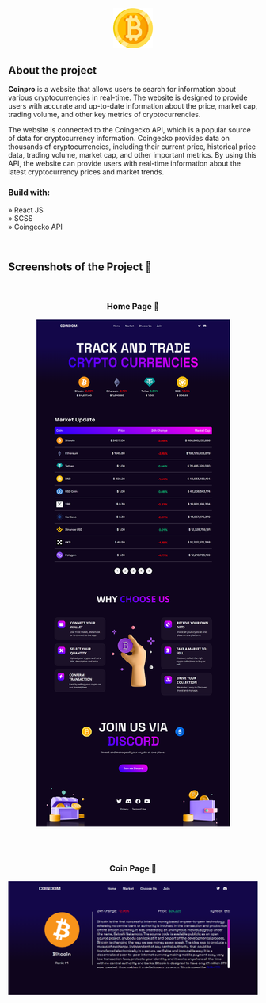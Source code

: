 <div align='center'><img style="width:16%" src='./public/btc.png'/></div>

<h2>About the project</h2>

<p><b>Coinpro</b> is a website that allows users to search for information about various cryptocurrencies in real-time. The website is designed to provide users with accurate and up-to-date information about the price, market cap, trading volume, and other key metrics of cryptocurrencies. <br/>

The website is connected to the Coingecko API, which is a popular source of data for cryptocurrency information. Coingecko provides data on thousands of cryptocurrencies, including their current price, historical price data, trading volume, market cap, and other important metrics. By using this API, the website can provide users with real-time information about the latest cryptocurrency prices and market trends.
</p>

<!-- 👉 Live Demo: <a href='https://coinpro-crypto.app/'>Coinpro Demo</a> -->

<h3>Build with:</h3>

» React JS <br>
» SCSS  <br>
» Coingecko API <br>

<br>

<h2>Screenshots of the Project 📸</h2>
<br>
<h3 align='center'>Home Page 🏡</h3>

<div align='center'>
<img src='./public/coinpro-screen.png'/>

</div>

<br><br>

<h3 align='center'>Coin Page 💎</h3>

<div align='center'>
<img src='./public/coinpro-screen-2.png'/>
</div>